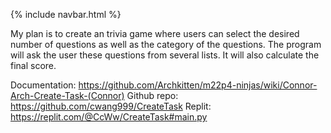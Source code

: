{% include navbar.html %}

My plan is to create an trivia game where users can select the desired number of questions as well as the category of the questions. The program will ask the user these questions from several lists. It will also calculate the final score.

Documentation: https://github.com/Archkitten/m22p4-ninjas/wiki/Connor-Arch-Create-Task-(Connor)
Github repo: https://github.com/cwang999/CreateTask
Replit: https://replit.com/@CcWw/CreateTask#main.py

